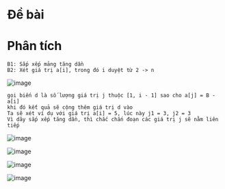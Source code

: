 # Đề bài

# Phân tích
```
B1: Sắp xếp mảng tăng dần
B2: Xét giá trị a[i], trong đó i duyệt từ 2 -> n

```
![image](https://github.com/VanHoang110802/Competitive_Programming/assets/108053955/555464f7-e966-4477-92eb-7082a453aa95)

```
gọi biến d là số lượng giá trị j thuộc [1, i - 1] sao cho a[j] = B - a[i]
khi đó kết quả sẽ cộng thêm giá trị d vào
Ta sẽ xét ví dụ với giá trị a[i] = 5, lúc này j1 = 3, j2 = 3
Vì dãy sắp xếp tăng dần, thì chắc chắn đoạn các giá trị j sẽ nằm liên tiếp

```
![image](https://github.com/VanHoang110802/Competitive_Programming/assets/108053955/94031c0e-53b4-48a6-b2ea-2a2a6f921fa0)

![image](https://github.com/VanHoang110802/Competitive_Programming/assets/108053955/65d78c65-ca28-4a6a-98f6-ea0c7880c037)

![image](https://github.com/VanHoang110802/Competitive_Programming/assets/108053955/353c9a1f-1e60-46cf-b492-7c429bd2b730)

![image](https://github.com/VanHoang110802/Competitive_Programming/assets/108053955/2737fc4b-cd30-4172-b0d4-7f1a1e27179a)

